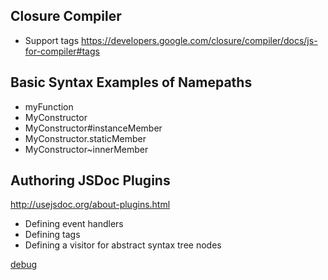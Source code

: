 
## Closure Compiler

* Support tags https://developers.google.com/closure/compiler/docs/js-for-compiler#tags

## Basic Syntax Examples of Namepaths

* myFunction
* MyConstructor
* MyConstructor#instanceMember
* MyConstructor.staticMember
* MyConstructor~innerMember


## Authoring JSDoc Plugins

http://usejsdoc.org/about-plugins.html

* Defining event handlers
* Defining tags
* Defining a visitor for abstract syntax tree nodes

[debug](http://usejsdoc.org/about-plugins.html#reporting-errors)
